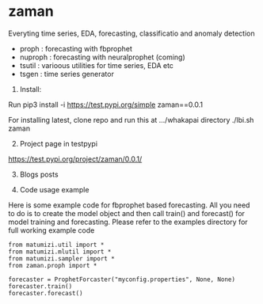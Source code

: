 # zaman

Everyting time series, EDA, forecasting, classificatio and anomaly detection
* proph : forecasting with fbprophet
* nuproph : forecasting with  neuralprophet  (coming)
* tsutil : varioous utilities for time series, EDA etc
* tsgen : time series generator



1. Install:

Run
pip3 install -i https://test.pypi.org/simple zaman==0.0.1

For installing latest, clone repo and run this at .../whakapai directory 
./lbi.sh zaman


2. Project page in testpypi

https://test.pypi.org/project/zaman/0.0.1/


3. Blogs posts



4. Code usage example

Here is some example code for fbprophet based forecasting. All you need to do is to create the model 
object  and then call train() and forecast() for model training and forecasting. Please refer 
to the examples directory for full working example code

	from matumizi.util import *
	from matumizi.mlutil import *
	from matumizi.sampler import *
	from zaman.proph import *

	forecaster = ProphetForcaster("myconfig.properties", None, None)	
	forecaster.train()
	forecaster.forecast()	
	
